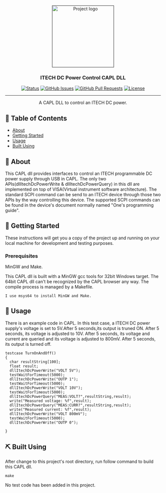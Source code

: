 <p align="center">
  <a href="" rel="noopener">
 <img width=200px height=200px src="https://i.imgur.com/6wj0hh6.jpg" alt="Project logo"></a>
</p>

<h3 align="center">ITECH DC Power Control CAPL DLL</h3>

<div align="center">

[![Status](https://img.shields.io/badge/status-active-success.svg)]()
[![GitHub Issues](https://img.shields.io/github/issues/huangdong332/ITECH_DC_POWER_CAPL_DLL)](https://github.com/huangdong332/ITECH_DC_POWER_CAPL_DLL/issues)
[![GitHub Pull Requests](https://img.shields.io/github/issues-pr/huangdong332/ITECH_DC_POWER_CAPL_DLL)](https://github.com/huangdong332/ITECH_DC_POWER_CAPL_DLL/pulls)
[![License](https://img.shields.io/badge/license-MIT-blue.svg)](/LICENSE)

</div>

---

<p align="center"> A CAPL DLL to control an ITECH DC power.
    <br> 
</p>

## 📝 Table of Contents

- [About](#about)
- [Getting Started](#getting_started)
- [Usage](#usage)
- [Built Using](#built_using)

## 🧐 About <a name = "about"></a>

This CAPL dll provides interfaces to control an ITECH programmable DC power supply through USB in CAPL.
The only two APIs(dllItechDcPowerWrite & dllItechDcPowerQuery) in this dll are implemented on top of VISA(Virtual instrument software architecture).
The standard SCPI command can be send to an ITECH device through those two APIs by the way controlling this device.
The supported SCPI commands can be found in the device's document normally named "One's programming guide".

## 🏁 Getting Started <a name = "getting_started"></a>

These instructions will get you a copy of the project up and running on your local machine for development and testing purposes. 

### Prerequisites

MinGW and Make.

This CAPL dll is built with a MinGW gcc tools for 32bit Windows target. The 64bit CAPL dll can't be recognized by the CAPL browser any way. The compile process is managed by a Makefile.

```
I use msys64 to install MinGW and Make.
```

## 🎈 Usage <a name="usage"></a>

There is an example code in CAPL. In this test case, a ITECH DC power supply's voltage is set to 5V.After 5 seconds,its output is truned ON. After 5 seconds, its voltage is adjusted to 10V. After 5 seconds, its voltage and current are queried and its voltage is adjusted to 800mV. After 5 seconds, its output is turned off.

```
testcase TurnOnAndOff()
{
  char resultString[100];
  float result;
  dllItechDcPowerWrite("VOLT 5V");
  testWaitForTimeout(5000);
  dllItechDcPowerWrite("OUTP 1");
  testWaitForTimeout(5000);
  dllItechDcPowerWrite("VOLT 10V");
  testWaitForTimeout(5000);
  dllItechDcPowerQuery("MEAS:VOLT?",resultString,result);
  write("Measured voltage: %f",result);
  dllItechDcPowerQuery("MEAS:CURR?",resultString,result);
  write("Measured current: %f",result);
  dllItechDcPowerWrite("VOLT 800mV");
  testWaitForTimeout(5000);
  dllItechDcPowerWrite("OUTP 0");
  
}
```

## ⛏️ Built Using <a name = "built_using"></a>

After change to this project's root directory, run follow command to build this CAPL dll.

```
make
```

No test code has been added in this project.
